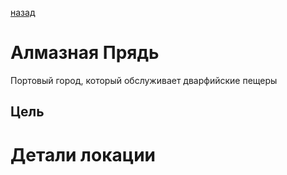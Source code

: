 [назад](/index.md)
# Алмазная Прядь
Портовый город, который обслуживает дварфийские пещеры

## Цель

# Детали локации
